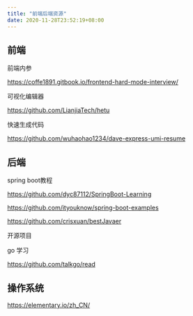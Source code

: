 ```yaml
---
title: "前端后端资源"
date: 2020-11-28T23:52:19+08:00
---
```


## 前端

前端内参

https://coffe1891.gitbook.io/frontend-hard-mode-interview/

可视化编辑器

https://github.com/LianjiaTech/hetu

快速生成代码

https://github.com/wuhaohao1234/dave-express-umi-resume

## 后端

spring boot教程

https://github.com/dyc87112/SpringBoot-Learning

https://github.com/ityouknow/spring-boot-examples

https://github.com/crisxuan/bestJavaer

开源项目

go 学习

https://github.com/talkgo/read

## 操作系统

https://elementary.io/zh_CN/